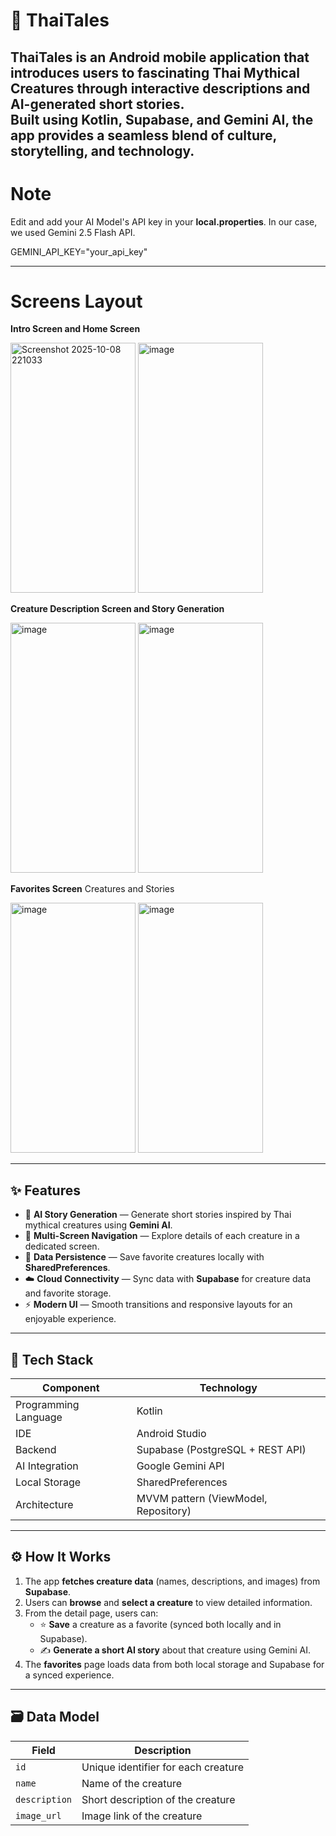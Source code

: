 # 🐉 ThaiTales

ThaiTales is an Android mobile application that introduces users to fascinating **Thai Mythical Creatures** through interactive descriptions and AI-generated short stories.  
Built using **Kotlin**, **Supabase**, and **Gemini AI**, the app provides a seamless blend of culture, storytelling, and technology.
---

# Note
Edit and add your AI Model's API key in your **local.properties**. In our case, we used Gemini 2.5 Flash API.

GEMINI_API_KEY="your_api_key"

---

# Screens Layout

**Intro Screen and Home Screen**

<img width="200" height="400" alt="Screenshot 2025-10-08 221033" src="https://github.com/user-attachments/assets/8af18726-3e22-4c31-8e0f-f60bc388f3af" />
<img width="200" height="400" alt="image" src="https://github.com/user-attachments/assets/2231b89b-3411-4108-93e6-5438d9955dcc" />




**Creature Description Screen and Story Generation**

<img width="200" height="400" alt="image" src="https://github.com/user-attachments/assets/caf80ab3-3e5a-4c30-ad43-61f1ea9da03b" />
<img width="200" height="400" alt="image" src="https://github.com/user-attachments/assets/64f87be1-b39a-43ff-a07e-257c4a85a5fc" />


**Favorites Screen**
Creatures and Stories

<img width="200" height="400" alt="image" src="https://github.com/user-attachments/assets/fa30c2d6-4adf-45a6-a62c-ae6c71f534ee" />
<img width="200" height="400" alt="image" src="https://github.com/user-attachments/assets/eb2d44c3-8dcb-45af-ae8d-9fc650f52399" />

---

## ✨ Features

- 🧠 **AI Story Generation** — Generate short stories inspired by Thai mythical creatures using **Gemini AI**.
- 📱 **Multi-Screen Navigation** — Explore details of each creature in a dedicated screen.
- 💾 **Data Persistence** — Save favorite creatures locally with **SharedPreferences**.
- ☁️ **Cloud Connectivity** — Sync data with **Supabase** for creature data and favorite storage.
- ⚡ **Modern UI** — Smooth transitions and responsive layouts for an enjoyable experience.

---

## 🧩 Tech Stack

| Component | Technology |
|------------|-------------|
| Programming Language | Kotlin |
| IDE | Android Studio |
| Backend | Supabase (PostgreSQL + REST API) |
| AI Integration | Google Gemini API |
| Local Storage | SharedPreferences |
| Architecture | MVVM pattern (ViewModel, Repository) |

---

## ⚙️ How It Works

1. The app **fetches creature data** (names, descriptions, and images) from **Supabase**.
2. Users can **browse** and **select a creature** to view detailed information.
3. From the detail page, users can:
   - ⭐ **Save** a creature as a favorite (synced both locally and in Supabase).
   - ✍️ **Generate a short AI story** about that creature using Gemini AI.
4. The **favorites** page loads data from both local storage and Supabase for a synced experience.

---

## 🗃️ Data Model

| Field | Description |
|--------|-------------|
| `id` | Unique identifier for each creature |
| `name` | Name of the creature |
| `description` | Short description of the creature |
| `image_url` | Image link of the creature |

